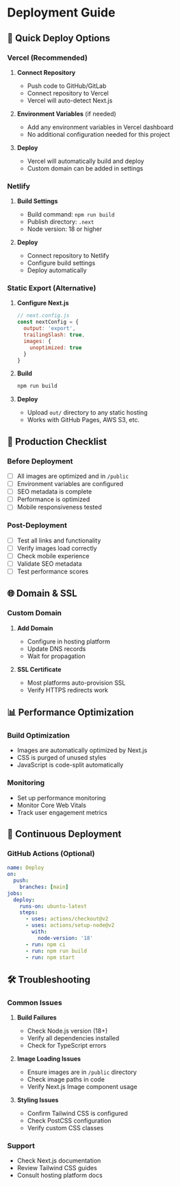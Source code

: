 # Deployment Guide

## 🚀 Quick Deploy Options

### Vercel (Recommended)
1. **Connect Repository**
   - Push code to GitHub/GitLab
   - Connect repository to Vercel
   - Vercel will auto-detect Next.js

2. **Environment Variables** (if needed)
   - Add any environment variables in Vercel dashboard
   - No additional configuration needed for this project

3. **Deploy**
   - Vercel will automatically build and deploy
   - Custom domain can be added in settings

### Netlify
1. **Build Settings**
   - Build command: `npm run build`
   - Publish directory: `.next`
   - Node version: 18 or higher

2. **Deploy**
   - Connect repository to Netlify
   - Configure build settings
   - Deploy automatically

### Static Export (Alternative)
1. **Configure Next.js**
   ```javascript
   // next.config.js
   const nextConfig = {
     output: 'export',
     trailingSlash: true,
     images: {
       unoptimized: true
     }
   }
   ```

2. **Build**
   ```bash
   npm run build
   ```

3. **Deploy**
   - Upload `out/` directory to any static hosting
   - Works with GitHub Pages, AWS S3, etc.

## 🔧 Production Checklist

### Before Deployment
- [ ] All images are optimized and in `/public`
- [ ] Environment variables are configured
- [ ] SEO metadata is complete
- [ ] Performance is optimized
- [ ] Mobile responsiveness tested

### Post-Deployment
- [ ] Test all links and functionality
- [ ] Verify images load correctly
- [ ] Check mobile experience
- [ ] Validate SEO metadata
- [ ] Test performance scores

## 🌐 Domain & SSL

### Custom Domain
1. **Add Domain**
   - Configure in hosting platform
   - Update DNS records
   - Wait for propagation

2. **SSL Certificate**
   - Most platforms auto-provision SSL
   - Verify HTTPS redirects work

## 📊 Performance Optimization

### Build Optimization
- Images are automatically optimized by Next.js
- CSS is purged of unused styles
- JavaScript is code-split automatically

### Monitoring
- Set up performance monitoring
- Monitor Core Web Vitals
- Track user engagement metrics

## 🔄 Continuous Deployment

### GitHub Actions (Optional)
```yaml
name: Deploy
on:
  push:
    branches: [main]
jobs:
  deploy:
    runs-on: ubuntu-latest
    steps:
      - uses: actions/checkout@v2
      - uses: actions/setup-node@v2
        with:
          node-version: '18'
      - run: npm ci
      - run: npm run build
      - run: npm start
```

## 🛠️ Troubleshooting

### Common Issues
1. **Build Failures**
   - Check Node.js version (18+)
   - Verify all dependencies installed
   - Check for TypeScript errors

2. **Image Loading Issues**
   - Ensure images are in `/public` directory
   - Check image paths in code
   - Verify Next.js Image component usage

3. **Styling Issues**
   - Confirm Tailwind CSS is configured
   - Check PostCSS configuration
   - Verify custom CSS classes

### Support
- Check Next.js documentation
- Review Tailwind CSS guides
- Consult hosting platform docs 